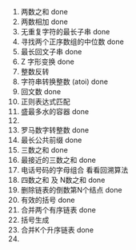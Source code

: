 1. 两数之和 done
2. 两数相加 done
3. 无重复字符的最长子串 done
4. 寻找两个正序数组的中位数 done
5. 最长回文子串 done
6. Z 字形变换 done
7. 整数反转
8. 字符串转换整数 (atoi) done
9. 回文数 done
10. 正则表达式匹配 
11. 盛最多水的容器 done
12. 
13. 罗马数字转整数 done
14. 最长公共前缀 done
15. 三数之和 done
16. 最接近的三数之和 done
17. 电话号码的字母组合 看看回溯算法
18. 四数之和 及 N数之和 done
19. 删除链表的倒数第N个结点 done
20. 有效的括号 done
21. 合并两个有序链表 done
22. 括号生成
23. 合并K个升序链表 done
24. 

